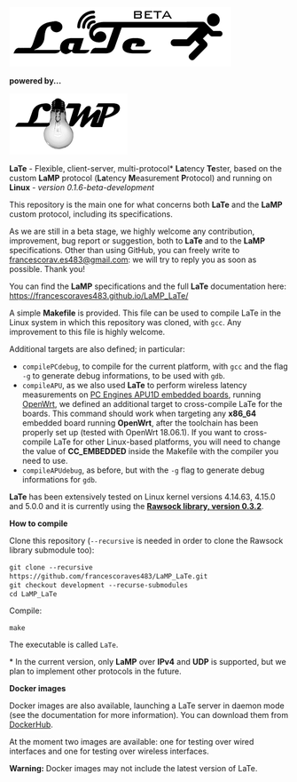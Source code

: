 ![](./docs/pics/LaTe_logo_beta_small.png)

**powered by...**

![](./docs/pics/LaMP_logo.png)

**LaTe** - Flexible, client-server, multi-protocol* **La**tency **Te**ster, based on the custom **LaMP** protocol (**La**tency **M**easurement **P**rotocol) and running on **Linux** - _version 0.1.6-beta-development_

This repository is the main one for what concerns both **LaTe** and the **LaMP** custom protocol, including its specifications.

As we are still in a beta stage, we highly welcome any contribution, improvement, bug report or suggestion, both to **LaTe** and to the **LaMP** specifications.
Other than using GitHub, you can freely write to <francescorav.es483@gmail.com>: we will try to reply you as soon as possible. Thank you!

You can find the **LaMP** specifications and the full **LaTe** documentation here: 
https://francescoraves483.github.io/LaMP_LaTe/

A simple **Makefile** is provided. This file can be used to compile LaTe in the Linux system in which this repository was cloned, with `gcc`. Any improvement to this file is highly welcome.

Additional targets are also defined; in particular:
- `compilePCdebug`, to compile for the current platform, with `gcc` and the flag `-g` to generate debug informations, to be used with `gdb`.
- `compileAPU`, as we also used **LaTe** to perform wireless latency measurements on [PC Engines APU1D embedded boards](https://pcengines.ch/apu1d.htm), running [OpenWrt](https://github.com/francescoraves483/OpenWrt-V2X), we defined an additional target to cross-compile LaTe for the boards. This command should work when targeting any **x86_64** embedded board running **OpenWrt**, after the toolchain has been properly set up (tested with OpenWrt 18.06.1). If you want to cross-compile LaTe for other Linux-based platforms, you will need to change the value of **CC_EMBEDDED** inside the Makefile with the compiler you need to use.
- `compileAPUdebug`, as before, but with the `-g` flag to generate debug informations for `gdb`.

**LaTe** has been extensively tested on Linux kernel versions 4.14.63, 4.15.0 and 5.0.0 and it is currently using the [**Rawsock library, version 0.3.2**](https://github.com/francescoraves483/Rawsock_lib).

**How to compile**

Clone this repository (`--recursive` is needed in order to clone the Rawsock library submodule too):
```
git clone --recursive https://github.com/francescoraves483/LaMP_LaTe.git
git checkout development --recurse-submodules
cd LaMP_LaTe
```
Compile:
```
make
```

The executable is called `LaTe`.

\* In the current version, only **LaMP** over **IPv4** and **UDP** is supported, but we plan to implement other protocols in the future.

**Docker images**

Docker images are also available, launching a LaTe server in daemon mode (see the documentation for more information). You can download them from [DockerHub](https://hub.docker.com/u/francescoraves483).

At the moment two images are available: one for testing over wired interfaces and one for testing over wireless interfaces.

**Warning:** Docker images may not include the latest version of LaTe.
